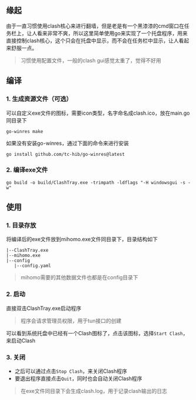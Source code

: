## 缘起
由于一直习惯使用clash核心来进行翻墙，但是老是有一个黑漆漆的cmd窗口在任务栏上，让人看来非常不爽，所以这里简单使用go来实现了一个托盘程序，用来直接控制clash核心，这个只会在托盘中显示，而不会在任务栏中显示，让人看起来舒服一点。
> 习惯使用配置文件，一般的clash gui感觉太重了，觉得不好用

## 编译
### 1. 生成资源文件（可选）
可以自定义exe文件的图标，需要icon类型，名字命名成clash.ico，放在main.go同目录下
```batch
go-winres make
```
如果没有安装go-winres，通过下面的命令来进行安装
```batch
go install github.com/tc-hib/go-winres@latest
```


### 2. 编译exe文件
```batch
go build -o build/ClashTray.exe -trimpath -ldflags "-H windowsgui -s -w"
```

## 使用
### 1. 目录存放
将编译后的exe文件放到mihomo.exe文件同目录下，目录结构如下
```
|--ClashTray.exe
|--mihomo.exe
|--config
   |--config.yaml
```
> mihomo需要的其他数据文件也都是在config目录下

### 2. 启动
直接双击ClashTray.exe启动程序
> 程序会请求管理员权限，用于tun接口的创建

可以看到系统托盘中已经有一个Clash图标了，点击该图标，选择`Start Clash`，来启动Clash

### 3. 关闭
- 之后可以通过点击`Stop Clash`，来关闭Clash程序
- 要退出程序直接点击`Quit`，同时也会自动关闭Clash程序

> 在exe文件同目录下会生成clash.log，用于记录clash输出的日志
